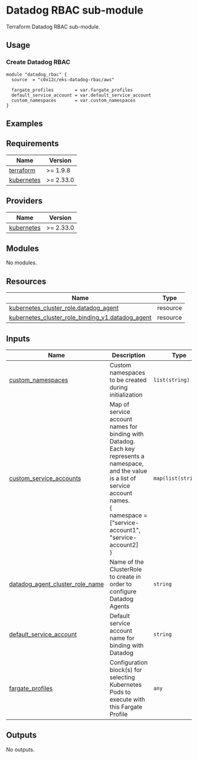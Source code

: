 # Datadog RBAC sub-module

Terraform Datadog RBAC sub-module.

## Usage

### Create Datadog RBAC

```hcl
module "datadog_rbac" {
  source  = "c0x12c/eks-datadog-rbac/aws"

  fargate_profiles        = var.fargate_profiles
  default_service_account = var.default_service_account
  custom_namespaces       = var.custom_namespaces
}
```

## Examples

<!-- BEGIN_TF_DOCS -->
## Requirements

| Name | Version |
|------|---------|
| <a name="requirement_terraform"></a> [terraform](#requirement\_terraform) | >= 1.9.8 |
| <a name="requirement_kubernetes"></a> [kubernetes](#requirement\_kubernetes) | >= 2.33.0 |

## Providers

| Name | Version |
|------|---------|
| <a name="provider_kubernetes"></a> [kubernetes](#provider\_kubernetes) | >= 2.33.0 |

## Modules

No modules.

## Resources

| Name | Type |
|------|------|
| [kubernetes_cluster_role.datadog_agent](https://registry.terraform.io/providers/hashicorp/kubernetes/latest/docs/resources/cluster_role) | resource |
| [kubernetes_cluster_role_binding_v1.datadog_agent](https://registry.terraform.io/providers/hashicorp/kubernetes/latest/docs/resources/cluster_role_binding_v1) | resource |

## Inputs

| Name | Description | Type | Default | Required |
|------|-------------|------|---------|:--------:|
| <a name="input_custom_namespaces"></a> [custom\_namespaces](#input\_custom\_namespaces) | Custom namespaces to be created during initialization | `list(string)` | `[]` | no |
| <a name="input_custom_service_accounts"></a> [custom\_service\_accounts](#input\_custom\_service\_accounts) | Map of service account names for binding with Datadog.<br/>Each key represents a namespace, and the value is a list of service account names.<br/>  {<br/>    namespace = ["service-account1", "service-account2] <br/>  } | `map(list(string))` | `{}` | no |
| <a name="input_datadog_agent_cluster_role_name"></a> [datadog\_agent\_cluster\_role\_name](#input\_datadog\_agent\_cluster\_role\_name) | Name of the ClusterRole to create in order to configure Datadog Agents | `string` | n/a | yes |
| <a name="input_default_service_account"></a> [default\_service\_account](#input\_default\_service\_account) | Default service account name for binding with Datadog | `string` | `"default"` | no |
| <a name="input_fargate_profiles"></a> [fargate\_profiles](#input\_fargate\_profiles) | Configuration block(s) for selecting Kubernetes Pods to execute with this Fargate Profile | `any` | `{}` | no |

## Outputs

No outputs.
<!-- END_TF_DOCS -->
